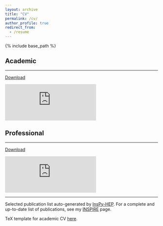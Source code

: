 ```yaml
---
layout: archive
title: "CV"
permalink: /cv/
author_profile: true
redirect_from:
  - /resume
---
```


{% include base_path %}


## Academic
---

[Download](https://mhostert.github.io/files/academic_CV.pdf)

<embed src="https://drive.google.com/viewerng/viewer?embedded=true&url=https://mhostert.github.io/files/academic_CV.pdf" height="120" type="application/pdf" target="_blank"/>



## Professional
---

[Download](https://mhostert.github.io/files/professional_CV.pdf)

<embed src="https://drive.google.com/viewerng/viewer?embedded=true&url=https://mhostert.github.io/files/professional_CV.pdf" height="120" type="application/pdf" target="_blank"/>

---

Selected publication list auto-generated by [InsPy-HEP](https://github.com/mhostert/inspy-hep).
For a complete and up-to-date list of publications, see my [INSPIRE](https://inspirehep.net/authors/1621061?ui-citation-summary=true) page.

TeX template for academic CV <a href="https://mhostert.github.io/files/cv_template.tex">here</a>.


<p>
<script>
 var lastmod = new Date(document.lastModified);
 var lastmodClean =('0' + (lastmod.getMonth()+1)).slice(-2) + "/" +  ('0' + lastmod.getDate()).slice(-2)+ "/" + lastmod.getFullYear().toString().substr(-2);
 document.write("Last updated on " + lastmodClean + ".");
</script>
</p>